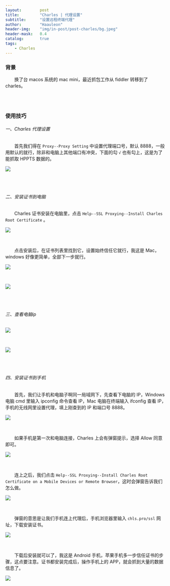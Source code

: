 ```yaml
---
layout:        post
title:         "Charles | 代理设置"
subtitle:      "设置远程终端代理"
author:        "Haauleon"
header-img:    "img/in-post/post-charles/bg.jpeg"
header-mask:   0.4
catalog:       true
tags:
    - Charles
---
```



### 背景
&emsp;&emsp;换了台 macos 系统的 mac mini，最近抓包工作从 fiddler 转移到了 charles。     

<br><br>

### 使用技巧
###### 一、Charles 代理设置
&emsp;&emsp;首先我们得在 `Proxy--Proxy Setting` 中设置代理端口号，默认 8888，一般用默认的就行，除非和电脑上其他端口有冲突，下面的勾 `√` 也有勾上，这是为了能抓取 HPPTS 数据的。                           

![](\img\in-post\post-charles\2020-09-20-charles-set-1.png)                                 

<br><br>

###### 二、安装证书到电脑
&emsp;&emsp;Charles 证书安装在电脑里，点击 `Help--SSL Proxying--Install Charles Root Certificate` 。                                 

![](\img\in-post\post-charles\2020-09-20-charles-set-2.png)     

<br>

&emsp;&emsp;点击安装后，在证书列表里找到它，设置始终信任它就行，我这是 Mac，windows 好像更简单，全部下一步就行。               

![](\img\in-post\post-charles\2020-09-20-charles-set-3.png)                         

<br>

![](\img\in-post\post-charles\2020-09-20-charles-set-4.png)                                   

<br><br>

###### 三、查看电脑ip
![](\img\in-post\post-charles\2020-09-20-charles-set-5.png)                        

<br>

![](\img\in-post\post-charles\2020-09-20-charles-set-6.png)                          

<br><br>

###### 四、安装证书到手机
&emsp;&emsp;首先，我们让手机和电脑子啊同一局域网下，先查看下电脑的 IP，Windows 电脑 cmd 里输入 ipconfig 命令查看 IP，Mac 电脑在终端输入 ifconfig 查看 IP，手机的无线网里设置代理，填上刚查到的 IP 和端口号 8888。                            

![](\img\in-post\post-charles\2020-09-20-charles-set-7.png)                       

<br>

&emsp;&emsp;如果手机是第一次和电脑连接，Charles 上会有弹窗提示，选择 Allow 同意即可。                        

![](\img\in-post\post-charles\2020-09-20-charles-set-8.png) 

<br>

&emsp;&emsp;连上之后，我们点击 `Help--SSL Proxying--Install Charles Root Certificate on a Mobile Devices or Remote Browser`，这时会弹窗告诉我们怎么做。                                          

![](\img\in-post\post-charles\2020-09-20-charles-set-9.png)                                  

<br>

&emsp;&emsp;弹窗的意思是让我们手机连上代理后，手机浏览器里输入 `chls.pro/ssl` 网址，下载安装证书。                           

![](\img\in-post\post-charles\2020-09-20-charles-set-10.png) 

<br>

&emsp;&emsp;下载后安装就可以了，我这是 Android 手机，苹果手机多一步信任证书的步骤，这点要注意。证书都安装完成后，操作手机上的 APP，就会抓到大量的数据信息了。                                        

![](\img\in-post\post-charles\2020-09-20-charles-set-11.png) 